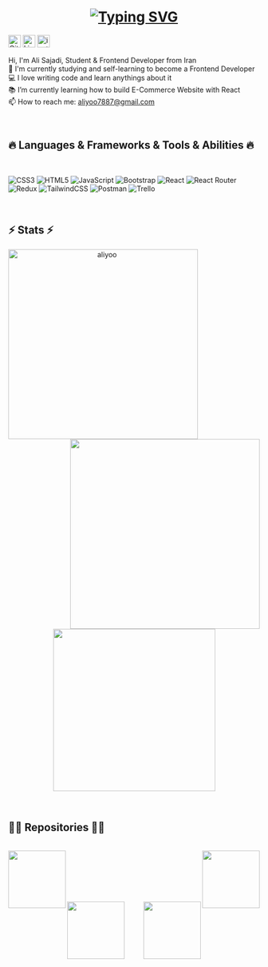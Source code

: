 
<h1 align="center">
  <a href="https://git.io/typing-svg"><img src="https://readme-typing-svg.demolab.com?font=Ubuntu&weight=100&size=21&duration=4000&pause=800&color=E5C07B&center=true&vCenter=true&width=435&separator=%3C&lines=Hi%2C+There!+%F0%9F%91%8B%3CThis+is+Ali+Sajadi+...%3CNice+to+meet+you+;)" alt="Typing SVG" /></a>
</h1>

<p align="left">
  <a href="https://github.com/IIaliyooII">
      <img alt="GitHub" title="GitHub" height="25" width="25" src="https://cdn.simpleicons.org/github/white"></a>
  <a href="https://www.linkedin.com/in/ali-sajadi-207aa624b/">
    <img alt="LinkedIn" title="LinkedIn" height="25" width="25" src="https://cdn.simpleicons.org/linkedin"></a>
  <a href="https://www.instagram.com/__aliyoo__/">
    <img alt="instagram" title="Instagram" height="25" width="25" src="https://cdn.simpleicons.org/instagram"></a>
</p>

<p align="justify">
  Hi, I'm Ali Sajadi, Student & Frontend Developer from Iran
  <br>
  🔬 I'm currently studying and self-learning to become a Frontend Developer
  <br>
  💻 I love writing code and learn anythings about it
  <br>
  📚 I’m currently learning how to build E-Commerce Website with React
  <br>
  📫 How to reach me: <a href="mailto: aliyoo7887@gmail.com">aliyoo7887@gmail.com</a>
</p>
<br>
<h2 align="left">🔥 Languages & Frameworks & Tools & Abilities 🔥</h2>
<br>

![CSS3](https://img.shields.io/badge/css3-%231572B6.svg?style=flat&logo=css3&logoColor=white) ![HTML5](https://img.shields.io/badge/html5-%23E34F26.svg?style=flat&logo=html5&logoColor=white) ![JavaScript](https://img.shields.io/badge/javascript-%23323330.svg?style=flat&logo=javascript&logoColor=%23F7DF1E) ![Bootstrap](https://img.shields.io/badge/bootstrap-%23563D7C.svg?style=flat&logo=bootstrap&logoColor=white) ![React](https://img.shields.io/badge/react-%2320232a.svg?style=flat&logo=react&logoColor=%2361DAFB) ![React Router](https://img.shields.io/badge/React_Router-CA4245?style=flat&logo=react-router&logoColor=white) ![Redux](https://img.shields.io/badge/redux-%23593d88.svg?style=flat&logo=redux&logoColor=white) ![TailwindCSS](https://img.shields.io/badge/tailwindcss-%2338B2AC.svg?style=flat&logo=tailwind-css&logoColor=white) ![Postman](https://img.shields.io/badge/Postman-FF6C37?style=flat&logo=postman&logoColor=white) ![Trello](https://img.shields.io/badge/Trello-%23026AA7.svg?style=flat&logo=Trello&logoColor=white)

<br>
<h2 align="left">⚡ Stats ⚡</h2>
<p align=center>
  <div align=center>
    <a href="https://github.com/denvercoder1/github-readme-streak-stats" title="Go to Source">
      <img align="left" width=380 src="https://streak-stats.demolab.com?user=IIaliyooII&theme=onedark&hide_border=true&border_radius=4.8&date_format=j%2Fn%5B%2FY%5D&card_width=500" alt="aliyoo" />
    </a>
    <a href="https://github.com/anuraghazra/github-readme-stats" title="Go to Source">
      <img align="right" width=380 src="https://github-readme-stats.vercel.app/api?username=IIaliyooII&show_icons=true&theme=onedark&hide_border=true&hide=contribs" />
    </a>
  </div>
  <br><br><br><br><br><br><br><br><br>
  <div align=center>
    <a href="https://github.com/anuraghazra/github-readme-stats">
      <img width=325 align="center" src="https://github-readme-stats.vercel.app/api/top-langs/?username=IIaliyooII&theme=onedark&langs_count=8&layout=compact&hide_border=true" />
    </a>
  </div>
</p>

<br>
<h2 align="left">👨‍💻 Repositories 👨‍💻</h2>
<br>
<div width="100%" align="center">
  <a align="left" href="https://github.com/IIaliyooII/weather-forecast" title="Weather Forecast"><img align="left" height="115" src="https://github-readme-stats.vercel.app/api/pin/?username=IIaliyooII&repo=weather-forecast&theme=onedark&border_radius=10"></a><a align="right" href="https://github.com/IIaliyooII/countdown-timer" title="Countdown Timer"><img align="right" height="115" src="https://github-readme-stats.vercel.app/api/pin/?username=IIaliyooII&repo=countdown-timer&theme=onedark&border_radius=10"></a>
</div>
<br/><br/><br/><br/><br/><br/>
<div width="100%" align="center">
  <a align="left" href="https://github.com/IIaliyooII/age-calculator" title="Age Calculator"><img align="left" height="115" src="https://github-readme-stats.vercel.app/api/pin/?username=IIaliyooII&repo=age-calculator&theme=onedark&border_radius=10"></a><a align="right" href="https://github.com/IIaliyooII/todo-list" title="Todo List"><img align="right" height="115" src="https://github-readme-stats.vercel.app/api/pin/?username=IIaliyooII&repo=todo-list&theme=onedark&border_radius=10"></a>
</div>



